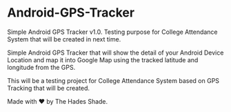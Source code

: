 # Android-GPS-Tracker
Simple Android GPS Tracker v1.0. Testing purpose for College Attendance System that will be created in next time.

Simple Android GPS Tracker that will show the detail of your Android Device Location and map it into Google Map using the tracked latitude and longitude from the GPS.

This will be a testing project for College Attendance System based on GPS Tracking that will be created.

Made with ❤️ by The Hades Shade.
